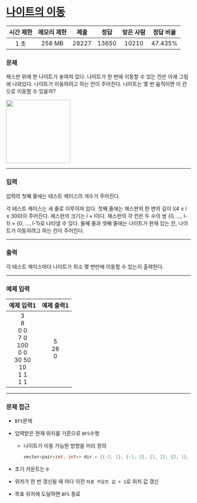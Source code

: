 # [나이트의 이동](https://www.acmicpc.net/problem/7562)

<div align = center>

| 시간 제한 | 메모리 제한 | 제출  | 정답  | 맞은 사람 | 정답 비율 |
| :-------: | :---------: | :---: | :---: | :-------: | :-------: |
|   1 초    |   256 MB    | 28227 | 13650 |   10210   |  47.435%  |

</div>

### 문제

체스판 위에 한 나이트가 놓여져 있다. 나이트가 한 번에 이동할 수 있는 칸은 아래 그림에 나와있다. 나이트가 이동하려고 하는 칸이 주어진다. 나이트는 몇 번 움직이면 이 칸으로 이동할 수 있을까?

<img src = "https://www.acmicpc.net/upload/images/knight.png" width = 175 height = 172 />

---

### 입력

입력의 첫째 줄에는 테스트 케이스의 개수가 주어진다.

각 테스트 케이스는 세 줄로 이루어져 있다. 첫째 줄에는 체스판의 한 변의 길이 l(4 ≤ l ≤ 300)이 주어진다. 체스판의 크기는 l × l이다. 체스판의 각 칸은 두 수의 쌍 {0, ..., l-1} × {0, ..., l-1}로 나타낼 수 있다. 둘째 줄과 셋째 줄에는 나이트가 현재 있는 칸, 나이트가 이동하려고 하는 칸이 주어진다.

---

### 출력

각 테스트 케이스마다 나이트가 최소 몇 번만에 이동할 수 있는지 출력한다.

---

### 예제 입력

|                                예제 입력1                                |   예제 출력1   |
| :----------------------------------------------------------------------: | :------------: |
| 3<br/>8<br/>0 0<br/>7 0<br/>100<br/>0 0<br/>30 50<br/>10<br/>1 1<br/>1 1 | 5<br/>28<br/>0 |

---

### 문제 접근

  - `BFS`문제

  - 입력받은 현재 위치를 기준으로 `BFS`수행

    - 나이트가 이동 가능한 방향을 미리 정의

      ```cpp
      vector<pair<int, int>> dir = {{-2, 1}, {-1, 2}, {1, 2}, {2, 1}, {2, -1}, {1, -2}, {-1, -2}, {-2, -1}};
      ```

  - 초기 카운트는 `0`

  - 위치가 한 번 갱신될 때 마다 이전 `좌표 카운트 값 + 1`로 위치 값 갱신

  - 목표 위치에 도달하면 `BFS` 종료